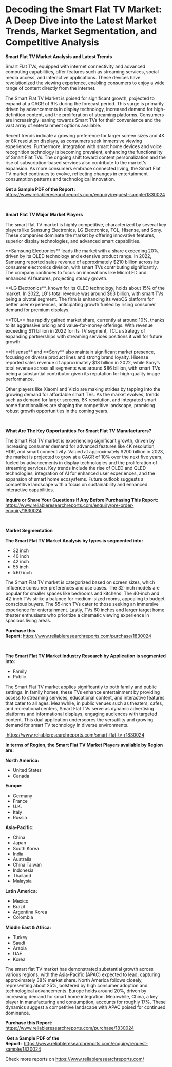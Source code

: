 <p><h1>Decoding the Smart Flat TV Market: A Deep Dive into the Latest Market Trends, Market Segmentation, and Competitive Analysis</h1></p><p><strong>Smart Flat TV Market Analysis and Latest Trends</strong></p>
<p><p>Smart Flat TVs, equipped with internet connectivity and advanced computing capabilities, offer features such as streaming services, social media access, and interactive applications. These devices have revolutionized the viewing experience, enabling consumers to enjoy a wide range of content directly from the internet.</p><p>The Smart Flat TV Market is poised for significant growth, projected to expand at a CAGR of 9% during the forecast period. This surge is primarily driven by advancements in display technology, increased demand for high-definition content, and the proliferation of streaming platforms. Consumers are increasingly leaning towards Smart TVs for their convenience and the vast array of entertainment options available.</p><p>Recent trends indicate a growing preference for larger screen sizes and 4K or 8K resolution displays, as consumers seek immersive viewing experiences. Furthermore, integration with smart home devices and voice recognition technology is becoming prevalent, enhancing the functionality of Smart Flat TVs. The ongoing shift toward content personalization and the rise of subscription-based services also contribute to the market's expansion. As more consumers embrace connected living, the Smart Flat TV market continues to evolve, reflecting changes in entertainment consumption patterns and technological innovation.</p></p>
<p><strong>Get a Sample PDF of the Report:&nbsp;</strong> <a href="https://www.reliableresearchreports.com/enquiry/request-sample/1830024?utm_campaign=3325&utm_medium=2&utm_source=Github&utm_content=ia&utm_term=05042025&utm_id=smart-flat-tv">https://www.reliableresearchreports.com/enquiry/request-sample/1830024</a></p>
<p>&nbsp;</p>
<p><strong>Smart Flat TV Major Market Players</strong></p>
<p><p>The smart flat TV market is highly competitive, characterized by several key players like Samsung Electronics, LG Electronics, TCL, Hisense, and Sony. These companies dominate the market by offering innovative features, superior display technologies, and advanced smart capabilities.</p><p>**Samsung Electronics** leads the market with a share exceeding 20%, driven by its QLED technology and extensive product range. In 2022, Samsung reported sales revenue of approximately $210 billion across its consumer electronics division, with smart TVs contributing significantly. The company continues to focus on innovations like MicroLED and enhanced AI features, projecting steady growth.</p><p>**LG Electronics**, known for its OLED technology, holds about 15% of the market. In 2022, LG's total revenue was around $63 billion, with smart TVs being a pivotal segment. The firm is enhancing its webOS platform for better user experiences, anticipating growth fueled by rising consumer demand for premium displays.</p><p>**TCL** has rapidly gained market share, currently at around 10%, thanks to its aggressive pricing and value-for-money offerings. With revenue exceeding $11 billion in 2022 for its TV segment, TCL's strategy of expanding partnerships with streaming services positions it well for future growth.</p><p>**Hisense** and **Sony** also maintain significant market presence, focusing on diverse product lines and strong brand loyalty. Hisense reported sales revenue of approximately $18 billion in 2022, while Sony’s total revenue across all segments was around $86 billion, with smart TVs being a substantial contributor given its reputation for high-quality image performance.</p><p>Other players like Xiaomi and Vizio are making strides by tapping into the growing demand for affordable smart TVs. As the market evolves, trends such as demand for larger screens, 8K resolution, and integrated smart home functionalities are shaping the competitive landscape, promising robust growth opportunities in the coming years.</p></p>
<p>&nbsp;</p>
<p><strong>What Are The Key Opportunities For Smart Flat TV Manufacturers?</strong></p>
<p><p>The Smart Flat TV market is experiencing significant growth, driven by increasing consumer demand for advanced features like 4K resolution, HDR, and smart connectivity. Valued at approximately $200 billion in 2023, the market is projected to grow at a CAGR of 10% over the next five years, fueled by advancements in display technologies and the proliferation of streaming services. Key trends include the rise of OLED and QLED technologies, integration of AI for enhanced user experiences, and the expansion of smart home ecosystems. Future outlook suggests a competitive landscape with a focus on sustainability and enhanced interactive capabilities.</p></p>
<p><strong>Inquire or Share Your Questions If Any Before Purchasing This Report:</strong> <a href="https://www.reliableresearchreports.com/enquiry/pre-order-enquiry/1830024?utm_campaign=3325&utm_medium=2&utm_source=Github&utm_content=ia&utm_term=05042025&utm_id=smart-flat-tv">https://www.reliableresearchreports.com/enquiry/pre-order-enquiry/1830024</a></p>
<p>&nbsp;</p>
<p><strong>Market Segmentation</strong></p>
<p><strong>The Smart Flat TV Market Analysis by types is segmented into:</strong></p>
<p><ul><li>32 inch</li><li>40 inch</li><li>42 inch</li><li>55 inch</li><li>≥60 inch</li></ul></p>
<p><p>The Smart Flat TV market is categorized based on screen sizes, which influence consumer preferences and use cases. The 32-inch models are popular for smaller spaces like bedrooms and kitchens. The 40-inch and 42-inch TVs strike a balance for medium-sized rooms, appealing to budget-conscious buyers. The 55-inch TVs cater to those seeking an immersive experience for entertainment. Lastly, TVs 60 inches and larger target home theater enthusiasts who prioritize a cinematic viewing experience in spacious living areas.</p></p>
<p><strong>Purchase this Report:&nbsp;</strong><a href="https://www.reliableresearchreports.com/purchase/1830024?utm_campaign=3325&utm_medium=2&utm_source=Github&utm_content=ia&utm_term=05042025&utm_id=smart-flat-tv">https://www.reliableresearchreports.com/purchase/1830024</a></p>
<p>&nbsp;</p>
<p><strong>The Smart Flat TV Market Industry Research by Application is segmented into:</strong></p>
<p><ul><li>Family</li><li>Public</li></ul></p>
<p><p>The Smart Flat TV market applies significantly to both family and public settings. In family homes, these TVs enhance entertainment by providing access to streaming services, educational content, and interactive features that cater to all ages. Meanwhile, in public venues such as theaters, cafes, and recreational centers, Smart Flat TVs serve as dynamic advertising platforms and informational displays, engaging audiences with targeted content. This dual application underscores the versatility and growing demand for smart TV technology in diverse environments.</p></p>
<p><a href="https://www.reliableresearchreports.com/smart-flat-tv-r1830024?utm_campaign=3325&utm_medium=2&utm_source=Github&utm_content=ia&utm_term=05042025&utm_id=smart-flat-tv">&nbsp;https://www.reliableresearchreports.com/smart-flat-tv-r1830024</a></p>
<p><strong>In terms of Region, the Smart Flat TV Market Players available by Region are:</strong></p>
<p>
    <p> <strong> North America: </strong>
        <ul>
            <li>United States</li>
            <li>Canada</li>
        </ul>
        </p> 
    <p> <strong> Europe: </strong>
        <ul>
            <li>Germany</li>
            <li>France</li>
            <li>U.K.</li>
            <li>Italy</li>
            <li>Russia</li>
        </ul>
        </p> 
    <p> <strong> Asia-Pacific: </strong>
        <ul>
            <li>China</li>
            <li>Japan</li>
            <li>South Korea</li>
            <li>India</li>
            <li>Australia</li>
            <li>China Taiwan</li>
            <li>Indonesia</li>
            <li>Thailand</li>
            <li>Malaysia</li>
        </ul>
        </p> 
    <p> <strong> Latin America: </strong>
        <ul>
            <li>Mexico</li>
            <li>Brazil</li>
            <li>Argentina Korea</li>
            <li>Colombia</li>
        </ul>
        </p> 
    <p> <strong> Middle East & Africa: </strong>
        <ul>
            <li>Turkey</li>
            <li>Saudi</li>
            <li>Arabia</li>
            <li>UAE</li>
            <li>Korea</li>
        </ul>
    </p>
    </p>
<p><p>The smart flat TV market has demonstrated substantial growth across various regions, with the Asia-Pacific (APAC) expected to lead, capturing approximately 38% market share. North America follows closely, representing about 25%, bolstered by high consumer adoption and technological advancements. Europe holds around 20%, driven by increasing demand for smart home integration. Meanwhile, China, a key player in manufacturing and consumption, accounts for roughly 17%. These dynamics suggest a competitive landscape with APAC poised for continued dominance.</p></p>
<p><strong>Purchase this Report: </strong><a href="https://www.reliableresearchreports.com/purchase/1830024?utm_campaign=3325&utm_medium=2&utm_source=Github&utm_content=ia&utm_term=05042025&utm_id=smart-flat-tv">https://www.reliableresearchreports.com/purchase/1830024</a></p>
<p>&nbsp;<strong>Get a Sample PDF of the Report:&nbsp;&nbsp;</strong><a href="https://www.reliableresearchreports.com/enquiry/request-sample/1830024?utm_campaign=3325&utm_medium=2&utm_source=Github&utm_content=ia&utm_term=05042025&utm_id=smart-flat-tv">https://www.reliableresearchreports.com/enquiry/request-sample/1830024</a></p>
<p><strong></strong></p>
<p>Check more reports on <a href="https://www.reliableresearchreports.com/?utm_campaign=3325&utm_medium=2&utm_source=Github&utm_content=ia&utm_term=05042025&utm_id=smart-flat-tv">https://www.reliableresearchreports.com/</a></p>